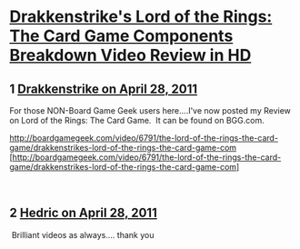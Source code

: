 # [Drakkenstrike&#039;s Lord of the Rings: The Card Game Components Breakdown Video Review in HD](https://community.fantasyflightgames.com/topic/45922-drakkenstrikes-lord-of-the-rings-the-card-game-components-breakdown-video-review-in-hd/)

## 1 [Drakkenstrike on April 28, 2011](https://community.fantasyflightgames.com/topic/45922-drakkenstrikes-lord-of-the-rings-the-card-game-components-breakdown-video-review-in-hd/?do=findComment&comment=460487)

For those NON-Board Game Geek users here....I've now posted my Review on Lord of the Rings: The Card Game.  It can be found on BGG.com.

http://boardgamegeek.com/video/6791/the-lord-of-the-rings-the-card-game/drakkenstrikes-lord-of-the-rings-the-card-game-com [http://boardgamegeek.com/video/6791/the-lord-of-the-rings-the-card-game/drakkenstrikes-lord-of-the-rings-the-card-game-com]

 

## 2 [Hedric on April 28, 2011](https://community.fantasyflightgames.com/topic/45922-drakkenstrikes-lord-of-the-rings-the-card-game-components-breakdown-video-review-in-hd/?do=findComment&comment=460525)

 Brilliant videos as always.... thank you

